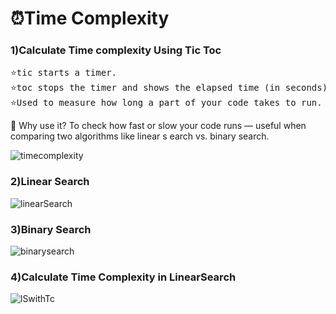 <h1>⏰Time Complexity</h1>

<h3>1)Calculate Time complexity Using Tic Toc</h3>
<pre>
⭐tic starts a timer.
⭐toc stops the timer and shows the elapsed time (in seconds).
⭐Used to measure how long a part of your code takes to run.
</pre>

📝 Why use it?
To check how fast or slow your code runs — useful when comparing two algorithms like linear s
earch vs. binary search.

![timecomplexity](https://github.com/user-attachments/assets/759ca364-378d-4974-8e7e-06e8ba7366af)

<h3>2)Linear Search </h3>

![linearSearch](https://github.com/user-attachments/assets/06dbb86f-cf5e-45b1-ae92-1aba0c9e729f)

<h3>3)Binary Search</h3>

![binarysearch](https://github.com/user-attachments/assets/4a2a6a81-172c-4cf7-b102-4be8aa66c2d9)

<h3>4)Calculate Time Complexity in LinearSearch</h3>


![lSwithTc](https://github.com/user-attachments/assets/56958679-1ca1-42a8-ada3-80f0b1a71fce)

